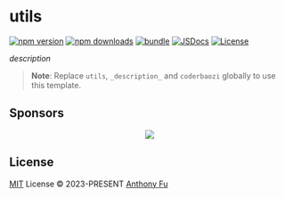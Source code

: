 # utils

[![npm version][npm-version-src]][npm-version-href]
[![npm downloads][npm-downloads-src]][npm-downloads-href]
[![bundle][bundle-src]][bundle-href]
[![JSDocs][jsdocs-src]][jsdocs-href]
[![License][license-src]][license-href]

_description_

> **Note**:
> Replace `utils`, `_description_` and `coderbaozi` globally to use this template.

## Sponsors

<p align="center">
  <a href="https://cdn.jsdelivr.net/gh/coderbaozi/static/sponsors.svg">
    <img src='https://cdn.jsdelivr.net/gh/coderbaozi/static/sponsors.svg'/>
  </a>
</p>

## License

[MIT](./LICENSE) License © 2023-PRESENT [Anthony Fu](https://github.com/coderbaozi)

<!-- Badges -->

[npm-version-src]: https://img.shields.io/npm/v/utils?style=flat&colorA=080f12&colorB=1fa669
[npm-version-href]: https://npmjs.com/package/utils
[npm-downloads-src]: https://img.shields.io/npm/dm/utils?style=flat&colorA=080f12&colorB=1fa669
[npm-downloads-href]: https://npmjs.com/package/utils
[bundle-src]: https://img.shields.io/bundlephobia/minzip/utils?style=flat&colorA=080f12&colorB=1fa669&label=minzip
[bundle-href]: https://bundlephobia.com/result?p=utils
[license-src]: https://img.shields.io/github/license/coderbaozi/utils.svg?style=flat&colorA=080f12&colorB=1fa669
[license-href]: https://github.com/coderbaozi/utils/blob/main/LICENSE
[jsdocs-src]: https://img.shields.io/badge/jsdocs-reference-080f12?style=flat&colorA=080f12&colorB=1fa669
[jsdocs-href]: https://www.jsdocs.io/package/utils
